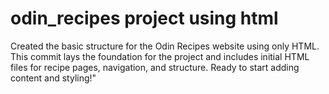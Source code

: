 # odin_recipes project using html
Created the basic structure for the Odin Recipes website using only HTML. This commit lays the foundation for the project and includes initial HTML files for recipe pages, navigation, and structure. Ready to start adding content and styling!"
